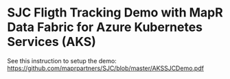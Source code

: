 # SJC Fligth Tracking Demo with MapR Data Fabric for Azure Kubernetes Services (AKS)

See this instruction to setup the demo: https://github.com/maprpartners/SJC/blob/master/AKSSJCDemo.pdf

